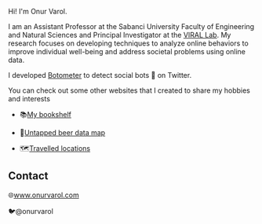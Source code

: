 Hi! I'm Onur Varol.

I am an Assistant Professor at the Sabanci University Faculty of Engineering and Natural Sciences and 
Principal Investigator at the [VIRAL Lab](http://varollab.com/). My research focuses on developing techniques to analyze online 
behaviors to improve individual well-being and address societal problems using online data.

I developed [Botometer](https://botometer.iuni.iu.edu) to detect social bots 🤖 on Twitter.

You can check out some other websites that I created to share my hobbies and interests

- 📚[My bookshelf](http://www.onurvarol.com/my_bookshelf/)

- 🍺[Untapped beer data map](http://www.onurvarol.com/my_beer_exploration/)

- 🗺️[Travelled locations](http://www.onurvarol.com/my_travels/)

## Contact

🌐www.onurvarol.com

🐦@onurvarol
